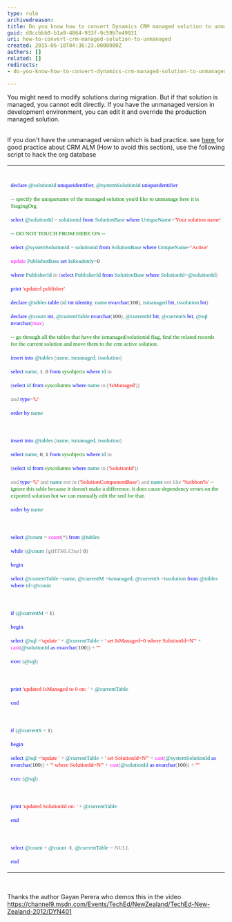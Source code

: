 ```yaml
---
type: rule
archivedreason: 
title: Do you know how to convert Dynamics CRM managed solution to unmanaged
guid: d8ccbbb0-b1a9-4864-933f-9c59b7e49931
uri: how-to-convert-crm-managed-solution-to-unmanaged
created: 2015-06-18T04:36:23.0000000Z
authors: []
related: []
redirects:
- do-you-know-how-to-convert-dynamics-crm-managed-solution-to-unmanaged

---
```



You might need to modify solutions during migration. But if that solution is managed, you cannot edit directly. If you have the unmanaged version in development environment, you can edit it and override the production managed solution.
<br><excerpt class='endintro'></excerpt><br>
<p>If you don't have the unmanaged version which is bad practice. see <a href="http&#58;//community.adxstudio.com/blogs/shan/2014-01-17-converting-crm-solutions-from-managed-to-unmanaged/">her​e </a> for good practice&#160;about CRM ALM (How to avoid this section), use the following script to hack the org database</p><table width="100%" class="ssw15-rteTable-default" cellspacing="0"><tbody><tr><td class="ssw15-rteTable-default" style="width&#58;100%;">​<p><font color="#0000ff" face="Consolas" size="2"><font color="#0000ff" face="Consolas" size="2"><font color="#0000ff" face="Consolas" size="2">declare</font></font></font><font face="Consolas" size="2"><font face="Consolas" size="2"> </font></font><font color="#008080" face="Consolas" size="2"><font color="#008080" face="Consolas" size="2"><font color="#008080" face="Consolas" size="2">@solutionId</font></font></font><font face="Consolas" size="2"><font face="Consolas" size="2"> </font></font><font color="#0000ff" face="Consolas" size="2"><font color="#0000ff" face="Consolas" size="2"><font color="#0000ff" face="Consolas" size="2">uniqueidentifier</font></font></font><font color="#808080" face="Consolas" size="2"><font color="#808080" face="Consolas" size="2"><font color="#808080" face="Consolas" size="2">,</font></font></font><font face="Consolas" size="2"><font face="Consolas" size="2"> </font></font><font color="#008080" face="Consolas" size="2"><font color="#008080" face="Consolas" size="2"><font color="#008080" face="Consolas" size="2">@systemSolutionId</font></font></font><font face="Consolas" size="2"><font face="Consolas" size="2"> </font></font><font color="#0000ff" face="Consolas" size="2"><font color="#0000ff" face="Consolas" size="2"><font color="#0000ff" face="Consolas" size="2">uniqueidentifier</font></font></font></p><font color="#0000ff" face="Consolas" size="2"><font color="#0000ff" face="Consolas" size="2"><font color="#0000ff" face="Consolas" size="2"> </font></font></font><font color="#008000" face="Consolas" size="2"><font color="#008000" face="Consolas" size="2"><font color="#008000" face="Consolas" size="2"><p>-- specify the uniquename of the managed solution you'd like to unmanage here it is StagingOrg</p> </font></font></font><font color="#0000ff" face="Consolas" size="2"><font color="#0000ff" face="Consolas" size="2"><font color="#0000ff" face="Consolas" size="2"></font></font></font><p><font color="#0000ff" face="Consolas" size="2"><font color="#0000ff" face="Consolas" size="2"><font color="#0000ff" face="Consolas" size="2">select</font></font></font><font face="Consolas" size="2"><font face="Consolas" size="2"> </font></font><font color="#008080" face="Consolas" size="2"><font color="#008080" face="Consolas" size="2"><font color="#008080" face="Consolas" size="2">@solutionId</font></font></font><font face="Consolas" size="2"><font face="Consolas" size="2"> </font></font><font color="#808080" face="Consolas" size="2"><font color="#808080" face="Consolas" size="2"><font color="#808080" face="Consolas" size="2">=</font></font></font><font face="Consolas" size="2"><font face="Consolas" size="2"> </font></font><font color="#008080" face="Consolas" size="2"><font color="#008080" face="Consolas" size="2"><font color="#008080" face="Consolas" size="2">solutionid</font></font></font><font face="Consolas" size="2"><font face="Consolas" size="2"> </font></font><font color="#0000ff" face="Consolas" size="2"><font color="#0000ff" face="Consolas" size="2"><font color="#0000ff" face="Consolas" size="2">from</font></font></font><font face="Consolas" size="2"><font face="Consolas" size="2"> </font></font><font color="#008080" face="Consolas" size="2"><font color="#008080" face="Consolas" size="2"><font color="#008080" face="Consolas" size="2">SolutionBase</font></font></font><font face="Consolas" size="2"><font face="Consolas" size="2"> </font></font><font color="#0000ff" face="Consolas" size="2"><font color="#0000ff" face="Consolas" size="2"><font color="#0000ff" face="Consolas" size="2">where</font></font></font><font face="Consolas" size="2"><font face="Consolas" size="2"> </font></font><font color="#008080" face="Consolas" size="2"><font color="#008080" face="Consolas" size="2"><font color="#008080" face="Consolas" size="2">UniqueName</font></font></font><font color="#808080" face="Consolas" size="2"><font color="#808080" face="Consolas" size="2"><font color="#808080" face="Consolas" size="2">=</font></font></font><font color="#ff0000" face="Consolas" size="2"><font color="#ff0000" face="Consolas" size="2"><font color="#ff0000" face="Consolas" size="2">'Your solution name'</font></font></font></p><font color="#ff0000" face="Consolas" size="2"><font color="#ff0000" face="Consolas" size="2"><font color="#ff0000" face="Consolas" size="2"> </font></font></font><font color="#008000" face="Consolas" size="2"><font color="#008000" face="Consolas" size="2"><font color="#008000" face="Consolas" size="2"><p>-- DO NOT TOUCH FROM HERE ON --</p> </font></font></font><font color="#0000ff" face="Consolas" size="2"><font color="#0000ff" face="Consolas" size="2"><font color="#0000ff" face="Consolas" size="2"></font></font></font><p><font color="#0000ff" face="Consolas" size="2"><font color="#0000ff" face="Consolas" size="2"><font color="#0000ff" face="Consolas" size="2">select</font></font></font><font face="Consolas" size="2"><font face="Consolas" size="2"> </font></font><font color="#008080" face="Consolas" size="2"><font color="#008080" face="Consolas" size="2"><font color="#008080" face="Consolas" size="2">@systemSolutionId</font></font></font><font face="Consolas" size="2"><font face="Consolas" size="2"> </font></font><font color="#808080" face="Consolas" size="2"><font color="#808080" face="Consolas" size="2"><font color="#808080" face="Consolas" size="2">=</font></font></font><font face="Consolas" size="2"><font face="Consolas" size="2"> </font></font><font color="#008080" face="Consolas" size="2"><font color="#008080" face="Consolas" size="2"><font color="#008080" face="Consolas" size="2">solutionid</font></font></font><font face="Consolas" size="2"><font face="Consolas" size="2"> </font></font><font color="#0000ff" face="Consolas" size="2"><font color="#0000ff" face="Consolas" size="2"><font color="#0000ff" face="Consolas" size="2">from</font></font></font><font face="Consolas" size="2"><font face="Consolas" size="2"> </font></font><font color="#008080" face="Consolas" size="2"><font color="#008080" face="Consolas" size="2"><font color="#008080" face="Consolas" size="2">SolutionBase</font></font></font><font face="Consolas" size="2"><font face="Consolas" size="2"> </font></font><font color="#0000ff" face="Consolas" size="2"><font color="#0000ff" face="Consolas" size="2"><font color="#0000ff" face="Consolas" size="2">where</font></font></font><font face="Consolas" size="2"><font face="Consolas" size="2"> </font></font><font color="#008080" face="Consolas" size="2"><font color="#008080" face="Consolas" size="2"><font color="#008080" face="Consolas" size="2">UniqueName</font></font></font><font color="#808080" face="Consolas" size="2"><font color="#808080" face="Consolas" size="2"><font color="#808080" face="Consolas" size="2">=</font></font></font><font color="#ff0000" face="Consolas" size="2"><font color="#ff0000" face="Consolas" size="2"><font color="#ff0000" face="Consolas" size="2">'Active'</font></font></font></p><font color="#ff0000" face="Consolas" size="2"><font color="#ff0000" face="Consolas" size="2"><font color="#ff0000" face="Consolas" size="2"> </font></font></font><font color="#ff00ff" face="Consolas" size="2"><font color="#ff00ff" face="Consolas" size="2"><font color="#ff00ff" face="Consolas" size="2"></font></font></font><p><font color="#ff00ff" face="Consolas" size="2"><font color="#ff00ff" face="Consolas" size="2"><font color="#ff00ff" face="Consolas" size="2">update</font></font></font><font face="Consolas" size="2"><font face="Consolas" size="2"> </font></font><font color="#008080" face="Consolas" size="2"><font color="#008080" face="Consolas" size="2"><font color="#008080" face="Consolas" size="2">PublisherBase</font></font></font><font face="Consolas" size="2"><font face="Consolas" size="2"> </font></font><font color="#0000ff" face="Consolas" size="2"><font color="#0000ff" face="Consolas" size="2"><font color="#0000ff" face="Consolas" size="2">set</font></font></font><font face="Consolas" size="2"><font face="Consolas" size="2"> </font></font><font color="#008080" face="Consolas" size="2"><font color="#008080" face="Consolas" size="2"><font color="#008080" face="Consolas" size="2">IsReadonly</font></font></font><font color="#808080" face="Consolas" size="2"><font color="#808080" face="Consolas" size="2"><font color="#808080" face="Consolas" size="2">=</font></font></font><font face="Consolas" size="2"><font face="Consolas" size="2">0 </font></font></p><font face="Consolas" size="2"><font face="Consolas" size="2"> </font></font><p><font face="Consolas" size="2"><font face="Consolas" size="2"> </font></font><font color="#0000ff" face="Consolas" size="2"><font color="#0000ff" face="Consolas" size="2"><font color="#0000ff" face="Consolas" size="2">where</font></font></font><font face="Consolas" size="2"><font face="Consolas" size="2"> </font></font><font color="#008080" face="Consolas" size="2"><font color="#008080" face="Consolas" size="2"><font color="#008080" face="Consolas" size="2">PublisherId</font></font></font><font face="Consolas" size="2"><font face="Consolas" size="2"> </font></font><font color="#808080" face="Consolas" size="2"><font color="#808080" face="Consolas" size="2"><font color="#808080" face="Consolas" size="2">in</font></font></font><font color="#0000ff" face="Consolas" size="2"><font color="#0000ff" face="Consolas" size="2"><font color="#0000ff" face="Consolas" size="2"> </font></font></font><font color="#808080" face="Consolas" size="2"><font color="#808080" face="Consolas" size="2"><font color="#808080" face="Consolas" size="2">(</font></font></font><font color="#0000ff" face="Consolas" size="2"><font color="#0000ff" face="Consolas" size="2"><font color="#0000ff" face="Consolas" size="2">select</font></font></font><font face="Consolas" size="2"><font face="Consolas" size="2"> </font></font><font color="#008080" face="Consolas" size="2"><font color="#008080" face="Consolas" size="2"><font color="#008080" face="Consolas" size="2">PublisherId</font></font></font><font face="Consolas" size="2"><font face="Consolas" size="2"> </font></font><font color="#0000ff" face="Consolas" size="2"><font color="#0000ff" face="Consolas" size="2"><font color="#0000ff" face="Consolas" size="2">from</font></font></font><font face="Consolas" size="2"><font face="Consolas" size="2"> </font></font><font color="#008080" face="Consolas" size="2"><font color="#008080" face="Consolas" size="2"><font color="#008080" face="Consolas" size="2">SolutionBase</font></font></font><font face="Consolas" size="2"><font face="Consolas" size="2"> </font></font><font color="#0000ff" face="Consolas" size="2"><font color="#0000ff" face="Consolas" size="2"><font color="#0000ff" face="Consolas" size="2">where</font></font></font><font face="Consolas" size="2"><font face="Consolas" size="2"> </font></font><font color="#008080" face="Consolas" size="2"><font color="#008080" face="Consolas" size="2"><font color="#008080" face="Consolas" size="2">SolutionId</font></font></font><font color="#808080" face="Consolas" size="2"><font color="#808080" face="Consolas" size="2"><font color="#808080" face="Consolas" size="2">=</font></font></font><font color="#008080" face="Consolas" size="2"><font color="#008080" face="Consolas" size="2"><font color="#008080" face="Consolas" size="2">@solutionId</font></font></font><font color="#808080" face="Consolas" size="2"><font color="#808080" face="Consolas" size="2"><font color="#808080" face="Consolas" size="2">)</font></font></font></p><font color="#808080" face="Consolas" size="2"><font color="#808080" face="Consolas" size="2"><font color="#808080" face="Consolas" size="2"> </font></font></font><font color="#0000ff" face="Consolas" size="2"><font color="#0000ff" face="Consolas" size="2"><font color="#0000ff" face="Consolas" size="2"></font></font></font><p><font color="#0000ff" face="Consolas" size="2"><font color="#0000ff" face="Consolas" size="2"><font color="#0000ff" face="Consolas" size="2">print</font></font></font><font face="Consolas" size="2"><font face="Consolas" size="2"> </font></font><font color="#ff0000" face="Consolas" size="2"><font color="#ff0000" face="Consolas" size="2"><font color="#ff0000" face="Consolas" size="2">'updated publisher'</font></font></font></p><font color="#ff0000" face="Consolas" size="2"><font color="#ff0000" face="Consolas" size="2"><font color="#ff0000" face="Consolas" size="2"> </font></font></font><font face="Consolas" size="2"><font face="Consolas" size="2"> </font></font><font color="#0000ff" face="Consolas" size="2"><font color="#0000ff" face="Consolas" size="2"><font color="#0000ff" face="Consolas" size="2"></font></font></font><p><font color="#0000ff" face="Consolas" size="2"><font color="#0000ff" face="Consolas" size="2"><font color="#0000ff" face="Consolas" size="2">declare</font></font></font><font face="Consolas" size="2"><font face="Consolas" size="2"> </font></font><font color="#008080" face="Consolas" size="2"><font color="#008080" face="Consolas" size="2"><font color="#008080" face="Consolas" size="2">@tables</font></font></font><font face="Consolas" size="2"><font face="Consolas" size="2"> </font></font><font color="#0000ff" face="Consolas" size="2"><font color="#0000ff" face="Consolas" size="2"><font color="#0000ff" face="Consolas" size="2">table </font></font></font><font color="#808080" face="Consolas" size="2"><font color="#808080" face="Consolas" size="2"><font color="#808080" face="Consolas" size="2">(</font></font></font><font color="#008080" face="Consolas" size="2"><font color="#008080" face="Consolas" size="2"><font color="#008080" face="Consolas" size="2">id</font></font></font><font face="Consolas" size="2"><font face="Consolas" size="2"> </font></font><font color="#0000ff" face="Consolas" size="2"><font color="#0000ff" face="Consolas" size="2"><font color="#0000ff" face="Consolas" size="2">int</font></font></font><font face="Consolas" size="2"><font face="Consolas" size="2"> </font></font><font color="#0000ff" face="Consolas" size="2"><font color="#0000ff" face="Consolas" size="2"><font color="#0000ff" face="Consolas" size="2">identity</font></font></font><font color="#808080" face="Consolas" size="2"><font color="#808080" face="Consolas" size="2"><font color="#808080" face="Consolas" size="2">,</font></font></font><font face="Consolas" size="2"><font face="Consolas" size="2"> </font></font><font color="#008080" face="Consolas" size="2"><font color="#008080" face="Consolas" size="2"><font color="#008080" face="Consolas" size="2">name</font></font></font><font face="Consolas" size="2"><font face="Consolas" size="2"> </font></font><font color="#0000ff" face="Consolas" size="2"><font color="#0000ff" face="Consolas" size="2"><font color="#0000ff" face="Consolas" size="2">nvarchar</font></font></font><font color="#808080" face="Consolas" size="2"><font color="#808080" face="Consolas" size="2"><font color="#808080" face="Consolas" size="2">(</font></font></font><font face="Consolas" size="2"><font face="Consolas" size="2">100</font></font><font color="#808080" face="Consolas" size="2"><font color="#808080" face="Consolas" size="2"><font color="#808080" face="Consolas" size="2">),</font></font></font><font face="Consolas" size="2"><font face="Consolas" size="2"> </font></font><font color="#008080" face="Consolas" size="2"><font color="#008080" face="Consolas" size="2"><font color="#008080" face="Consolas" size="2">ismanaged</font></font></font><font face="Consolas" size="2"><font face="Consolas" size="2"> </font></font><font color="#0000ff" face="Consolas" size="2"><font color="#0000ff" face="Consolas" size="2"><font color="#0000ff" face="Consolas" size="2">bit</font></font></font><font color="#808080" face="Consolas" size="2"><font color="#808080" face="Consolas" size="2"><font color="#808080" face="Consolas" size="2">,</font></font></font><font face="Consolas" size="2"><font face="Consolas" size="2"> </font></font><font color="#008080" face="Consolas" size="2"><font color="#008080" face="Consolas" size="2"><font color="#008080" face="Consolas" size="2">issolution</font></font></font><font face="Consolas" size="2"><font face="Consolas" size="2"> </font></font><font color="#0000ff" face="Consolas" size="2"><font color="#0000ff" face="Consolas" size="2"><font color="#0000ff" face="Consolas" size="2">bit</font></font></font><font color="#808080" face="Consolas" size="2"><font color="#808080" face="Consolas" size="2"><font color="#808080" face="Consolas" size="2">)</font></font></font></p><font color="#808080" face="Consolas" size="2"><font color="#808080" face="Consolas" size="2"><font color="#808080" face="Consolas" size="2"> </font></font></font><font color="#0000ff" face="Consolas" size="2"><font color="#0000ff" face="Consolas" size="2"><font color="#0000ff" face="Consolas" size="2"></font></font></font><p><font color="#0000ff" face="Consolas" size="2"><font color="#0000ff" face="Consolas" size="2"><font color="#0000ff" face="Consolas" size="2">declare</font></font></font><font face="Consolas" size="2"><font face="Consolas" size="2"> </font></font><font color="#008080" face="Consolas" size="2"><font color="#008080" face="Consolas" size="2"><font color="#008080" face="Consolas" size="2">@count</font></font></font><font face="Consolas" size="2"><font face="Consolas" size="2"> </font></font><font color="#0000ff" face="Consolas" size="2"><font color="#0000ff" face="Consolas" size="2"><font color="#0000ff" face="Consolas" size="2">int</font></font></font><font color="#808080" face="Consolas" size="2"><font color="#808080" face="Consolas" size="2"><font color="#808080" face="Consolas" size="2">,</font></font></font><font face="Consolas" size="2"><font face="Consolas" size="2"> </font></font><font color="#008080" face="Consolas" size="2"><font color="#008080" face="Consolas" size="2"><font color="#008080" face="Consolas" size="2">@currentTable</font></font></font><font face="Consolas" size="2"><font face="Consolas" size="2"> </font></font><font color="#0000ff" face="Consolas" size="2"><font color="#0000ff" face="Consolas" size="2"><font color="#0000ff" face="Consolas" size="2">nvarchar</font></font></font><font color="#808080" face="Consolas" size="2"><font color="#808080" face="Consolas" size="2"><font color="#808080" face="Consolas" size="2">(</font></font></font><font face="Consolas" size="2"><font face="Consolas" size="2">100</font></font><font color="#808080" face="Consolas" size="2"><font color="#808080" face="Consolas" size="2"><font color="#808080" face="Consolas" size="2">),</font></font></font><font face="Consolas" size="2"><font face="Consolas" size="2"> </font></font><font color="#008080" face="Consolas" size="2"><font color="#008080" face="Consolas" size="2"><font color="#008080" face="Consolas" size="2">@currentM</font></font></font><font face="Consolas" size="2"><font face="Consolas" size="2"> </font></font><font color="#0000ff" face="Consolas" size="2"><font color="#0000ff" face="Consolas" size="2"><font color="#0000ff" face="Consolas" size="2">bit</font></font></font><font color="#808080" face="Consolas" size="2"><font color="#808080" face="Consolas" size="2"><font color="#808080" face="Consolas" size="2">,</font></font></font><font face="Consolas" size="2"><font face="Consolas" size="2"> </font></font><font color="#008080" face="Consolas" size="2"><font color="#008080" face="Consolas" size="2"><font color="#008080" face="Consolas" size="2">@currentS</font></font></font><font face="Consolas" size="2"><font face="Consolas" size="2"> </font></font><font color="#0000ff" face="Consolas" size="2"><font color="#0000ff" face="Consolas" size="2"><font color="#0000ff" face="Consolas" size="2">bit</font></font></font><font color="#808080" face="Consolas" size="2"><font color="#808080" face="Consolas" size="2"><font color="#808080" face="Consolas" size="2">,</font></font></font><font face="Consolas" size="2"><font face="Consolas" size="2"> </font></font><font color="#008080" face="Consolas" size="2"><font color="#008080" face="Consolas" size="2"><font color="#008080" face="Consolas" size="2">@sql</font></font></font><font face="Consolas" size="2"><font face="Consolas" size="2"> </font></font><font color="#0000ff" face="Consolas" size="2"><font color="#0000ff" face="Consolas" size="2"><font color="#0000ff" face="Consolas" size="2">nvarchar</font></font></font><font color="#808080" face="Consolas" size="2"><font color="#808080" face="Consolas" size="2"><font color="#808080" face="Consolas" size="2">(</font></font></font><font color="#ff00ff" face="Consolas" size="2"><font color="#ff00ff" face="Consolas" size="2"><font color="#ff00ff" face="Consolas" size="2">max</font></font></font><font color="#808080" face="Consolas" size="2"><font color="#808080" face="Consolas" size="2"><font color="#808080" face="Consolas" size="2">)</font></font></font></p><font color="#808080" face="Consolas" size="2"><font color="#808080" face="Consolas" size="2"><font color="#808080" face="Consolas" size="2"> </font></font></font><font color="#008000" face="Consolas" size="2"><font color="#008000" face="Consolas" size="2"><font color="#008000" face="Consolas" size="2"><p>-- go through all the tables that have the ismanaged/solutionid flag, find the related records for the current solution and move them to the crm active solution.</p> </font></font></font><font color="#0000ff" face="Consolas" size="2"><font color="#0000ff" face="Consolas" size="2"><font color="#0000ff" face="Consolas" size="2"></font></font></font><p><font color="#0000ff" face="Consolas" size="2"><font color="#0000ff" face="Consolas" size="2"><font color="#0000ff" face="Consolas" size="2">insert</font></font></font><font face="Consolas" size="2"><font face="Consolas" size="2"> </font></font><font color="#0000ff" face="Consolas" size="2"><font color="#0000ff" face="Consolas" size="2"><font color="#0000ff" face="Consolas" size="2">into</font></font></font><font face="Consolas" size="2"><font face="Consolas" size="2"> </font></font><font color="#008080" face="Consolas" size="2"><font color="#008080" face="Consolas" size="2"><font color="#008080" face="Consolas" size="2">@tables</font></font></font><font color="#0000ff" face="Consolas" size="2"><font color="#0000ff" face="Consolas" size="2"><font color="#0000ff" face="Consolas" size="2"> </font></font></font><font color="#808080" face="Consolas" size="2"><font color="#808080" face="Consolas" size="2"><font color="#808080" face="Consolas" size="2">(</font></font></font><font color="#008080" face="Consolas" size="2"><font color="#008080" face="Consolas" size="2"><font color="#008080" face="Consolas" size="2">name</font></font></font><font color="#808080" face="Consolas" size="2"><font color="#808080" face="Consolas" size="2"><font color="#808080" face="Consolas" size="2">,</font></font></font><font face="Consolas" size="2"><font face="Consolas" size="2"> </font></font><font color="#008080" face="Consolas" size="2"><font color="#008080" face="Consolas" size="2"><font color="#008080" face="Consolas" size="2">ismanaged</font></font></font><font color="#808080" face="Consolas" size="2"><font color="#808080" face="Consolas" size="2"><font color="#808080" face="Consolas" size="2">,</font></font></font><font face="Consolas" size="2"><font face="Consolas" size="2"> </font></font><font color="#008080" face="Consolas" size="2"><font color="#008080" face="Consolas" size="2"><font color="#008080" face="Consolas" size="2">issolution</font></font></font><font color="#808080" face="Consolas" size="2"><font color="#808080" face="Consolas" size="2"><font color="#808080" face="Consolas" size="2">)</font></font></font></p><font color="#808080" face="Consolas" size="2"><font color="#808080" face="Consolas" size="2"><font color="#808080" face="Consolas" size="2"> </font></font></font><font face="Consolas" size="2"><font face="Consolas" size="2"></font></font><p><font face="Consolas" size="2"><font face="Consolas" size="2"> </font></font><font color="#0000ff" face="Consolas" size="2"><font color="#0000ff" face="Consolas" size="2"><font color="#0000ff" face="Consolas" size="2">select</font></font></font><font face="Consolas" size="2"><font face="Consolas" size="2"> </font></font><font color="#008080" face="Consolas" size="2"><font color="#008080" face="Consolas" size="2"><font color="#008080" face="Consolas" size="2">name</font></font></font><font color="#808080" face="Consolas" size="2"><font color="#808080" face="Consolas" size="2"><font color="#808080" face="Consolas" size="2">,</font></font></font><font face="Consolas" size="2"><font face="Consolas" size="2"> 1</font></font><font color="#808080" face="Consolas" size="2"><font color="#808080" face="Consolas" size="2"><font color="#808080" face="Consolas" size="2">,</font></font></font><font face="Consolas" size="2"><font face="Consolas" size="2"> 0 </font></font><font color="#0000ff" face="Consolas" size="2"><font color="#0000ff" face="Consolas" size="2"><font color="#0000ff" face="Consolas" size="2">from</font></font></font><font face="Consolas" size="2"><font face="Consolas" size="2"> </font></font><font color="#008000" face="Consolas" size="2"><font color="#008000" face="Consolas" size="2"><font color="#008000" face="Consolas" size="2">sysobjects</font></font></font><font face="Consolas" size="2"><font face="Consolas" size="2"> </font></font><font color="#0000ff" face="Consolas" size="2"><font color="#0000ff" face="Consolas" size="2"><font color="#0000ff" face="Consolas" size="2">where</font></font></font><font face="Consolas" size="2"><font face="Consolas" size="2"> </font></font><font color="#008080" face="Consolas" size="2"><font color="#008080" face="Consolas" size="2"><font color="#008080" face="Consolas" size="2">id</font></font></font><font face="Consolas" size="2"><font face="Consolas" size="2"> </font></font><font color="#808080" face="Consolas" size="2"><font color="#808080" face="Consolas" size="2"><font color="#808080" face="Consolas" size="2">in</font></font></font><font face="Consolas" size="2"><font face="Consolas" size="2"> </font></font></p><font face="Consolas" size="2"><font face="Consolas" size="2"> </font></font><font color="#0000ff" face="Consolas" size="2"><font color="#0000ff" face="Consolas" size="2"><font color="#0000ff" face="Consolas" size="2"></font></font></font><p><font color="#0000ff" face="Consolas" size="2"><font color="#0000ff" face="Consolas" size="2"><font color="#0000ff" face="Consolas" size="2">  </font></font></font><font color="#808080" face="Consolas" size="2"><font color="#808080" face="Consolas" size="2"><font color="#808080" face="Consolas" size="2">(</font></font></font><font color="#0000ff" face="Consolas" size="2"><font color="#0000ff" face="Consolas" size="2"><font color="#0000ff" face="Consolas" size="2">select</font></font></font><font face="Consolas" size="2"><font face="Consolas" size="2"> </font></font><font color="#008080" face="Consolas" size="2"><font color="#008080" face="Consolas" size="2"><font color="#008080" face="Consolas" size="2">id</font></font></font><font face="Consolas" size="2"><font face="Consolas" size="2"> </font></font><font color="#0000ff" face="Consolas" size="2"><font color="#0000ff" face="Consolas" size="2"><font color="#0000ff" face="Consolas" size="2">from</font></font></font><font face="Consolas" size="2"><font face="Consolas" size="2"> </font></font><font color="#008000" face="Consolas" size="2"><font color="#008000" face="Consolas" size="2"><font color="#008000" face="Consolas" size="2">syscolumns</font></font></font><font face="Consolas" size="2"><font face="Consolas" size="2"> </font></font><font color="#0000ff" face="Consolas" size="2"><font color="#0000ff" face="Consolas" size="2"><font color="#0000ff" face="Consolas" size="2">where</font></font></font><font face="Consolas" size="2"><font face="Consolas" size="2"> </font></font><font color="#008080" face="Consolas" size="2"><font color="#008080" face="Consolas" size="2"><font color="#008080" face="Consolas" size="2">name</font></font></font><font face="Consolas" size="2"><font face="Consolas" size="2"> </font></font><font color="#808080" face="Consolas" size="2"><font color="#808080" face="Consolas" size="2"><font color="#808080" face="Consolas" size="2">in</font></font></font><font color="#0000ff" face="Consolas" size="2"><font color="#0000ff" face="Consolas" size="2"><font color="#0000ff" face="Consolas" size="2"> </font></font></font><font color="#808080" face="Consolas" size="2"><font color="#808080" face="Consolas" size="2"><font color="#808080" face="Consolas" size="2">(</font></font></font><font color="#ff0000" face="Consolas" size="2"><font color="#ff0000" face="Consolas" size="2"><font color="#ff0000" face="Consolas" size="2">'IsManaged'</font></font></font><font color="#808080" face="Consolas" size="2"><font color="#808080" face="Consolas" size="2"><font color="#808080" face="Consolas" size="2">))</font></font></font><font face="Consolas" size="2"><font face="Consolas" size="2"> </font></font></p><font face="Consolas" size="2"><font face="Consolas" size="2"> </font></font><p><font face="Consolas" size="2"><font face="Consolas" size="2"> </font></font><font color="#808080" face="Consolas" size="2"><font color="#808080" face="Consolas" size="2"><font color="#808080" face="Consolas" size="2">and</font></font></font><font face="Consolas" size="2"><font face="Consolas" size="2"> </font></font><font color="#0000ff" face="Consolas" size="2"><font color="#0000ff" face="Consolas" size="2"><font color="#0000ff" face="Consolas" size="2">type</font></font></font><font color="#808080" face="Consolas" size="2"><font color="#808080" face="Consolas" size="2"><font color="#808080" face="Consolas" size="2">=</font></font></font><font color="#ff0000" face="Consolas" size="2"><font color="#ff0000" face="Consolas" size="2"><font color="#ff0000" face="Consolas" size="2">'U'</font></font></font></p><font color="#ff0000" face="Consolas" size="2"><font color="#ff0000" face="Consolas" size="2"><font color="#ff0000" face="Consolas" size="2"> </font></font></font><font face="Consolas" size="2"><font face="Consolas" size="2"></font></font><p><font face="Consolas" size="2"><font face="Consolas" size="2"> </font></font><font color="#0000ff" face="Consolas" size="2"><font color="#0000ff" face="Consolas" size="2"><font color="#0000ff" face="Consolas" size="2">order</font></font></font><font face="Consolas" size="2"><font face="Consolas" size="2"> </font></font><font color="#0000ff" face="Consolas" size="2"><font color="#0000ff" face="Consolas" size="2"><font color="#0000ff" face="Consolas" size="2">by</font></font></font><font face="Consolas" size="2"><font face="Consolas" size="2"> </font></font><font color="#008080" face="Consolas" size="2"><font color="#008080" face="Consolas" size="2"><font color="#008080" face="Consolas" size="2">name</font></font></font></p><font color="#008080" face="Consolas" size="2"><font color="#008080" face="Consolas" size="2"><font color="#008080" face="Consolas" size="2"> </font></font></font><font face="Consolas" size="2"><font face="Consolas" size="2"><p>&#160;</p> </font></font><font color="#0000ff" face="Consolas" size="2"><font color="#0000ff" face="Consolas" size="2"><font color="#0000ff" face="Consolas" size="2"></font></font></font><p><font color="#0000ff" face="Consolas" size="2"><font color="#0000ff" face="Consolas" size="2"><font color="#0000ff" face="Consolas" size="2">insert</font></font></font><font face="Consolas" size="2"><font face="Consolas" size="2"> </font></font><font color="#0000ff" face="Consolas" size="2"><font color="#0000ff" face="Consolas" size="2"><font color="#0000ff" face="Consolas" size="2">into</font></font></font><font face="Consolas" size="2"><font face="Consolas" size="2"> </font></font><font color="#008080" face="Consolas" size="2"><font color="#008080" face="Consolas" size="2"><font color="#008080" face="Consolas" size="2">@tables</font></font></font><font color="#0000ff" face="Consolas" size="2"><font color="#0000ff" face="Consolas" size="2"><font color="#0000ff" face="Consolas" size="2"> </font></font></font><font color="#808080" face="Consolas" size="2"><font color="#808080" face="Consolas" size="2"><font color="#808080" face="Consolas" size="2">(</font></font></font><font color="#008080" face="Consolas" size="2"><font color="#008080" face="Consolas" size="2"><font color="#008080" face="Consolas" size="2">name</font></font></font><font color="#808080" face="Consolas" size="2"><font color="#808080" face="Consolas" size="2"><font color="#808080" face="Consolas" size="2">,</font></font></font><font face="Consolas" size="2"><font face="Consolas" size="2"> </font></font><font color="#008080" face="Consolas" size="2"><font color="#008080" face="Consolas" size="2"><font color="#008080" face="Consolas" size="2">ismanaged</font></font></font><font color="#808080" face="Consolas" size="2"><font color="#808080" face="Consolas" size="2"><font color="#808080" face="Consolas" size="2">,</font></font></font><font face="Consolas" size="2"><font face="Consolas" size="2"> </font></font><font color="#008080" face="Consolas" size="2"><font color="#008080" face="Consolas" size="2"><font color="#008080" face="Consolas" size="2">issolution</font></font></font><font color="#808080" face="Consolas" size="2"><font color="#808080" face="Consolas" size="2"><font color="#808080" face="Consolas" size="2">)</font></font></font></p><font color="#808080" face="Consolas" size="2"><font color="#808080" face="Consolas" size="2"><font color="#808080" face="Consolas" size="2"> </font></font></font><font face="Consolas" size="2"><font face="Consolas" size="2"></font></font><p><font face="Consolas" size="2"><font face="Consolas" size="2"> </font></font><font color="#0000ff" face="Consolas" size="2"><font color="#0000ff" face="Consolas" size="2"><font color="#0000ff" face="Consolas" size="2">select</font></font></font><font face="Consolas" size="2"><font face="Consolas" size="2"> </font></font><font color="#008080" face="Consolas" size="2"><font color="#008080" face="Consolas" size="2"><font color="#008080" face="Consolas" size="2">name</font></font></font><font color="#808080" face="Consolas" size="2"><font color="#808080" face="Consolas" size="2"><font color="#808080" face="Consolas" size="2">,</font></font></font><font face="Consolas" size="2"><font face="Consolas" size="2"> 0</font></font><font color="#808080" face="Consolas" size="2"><font color="#808080" face="Consolas" size="2"><font color="#808080" face="Consolas" size="2">,</font></font></font><font face="Consolas" size="2"><font face="Consolas" size="2"> 1 </font></font><font color="#0000ff" face="Consolas" size="2"><font color="#0000ff" face="Consolas" size="2"><font color="#0000ff" face="Consolas" size="2">from</font></font></font><font face="Consolas" size="2"><font face="Consolas" size="2"> </font></font><font color="#008000" face="Consolas" size="2"><font color="#008000" face="Consolas" size="2"><font color="#008000" face="Consolas" size="2">sysobjects</font></font></font><font face="Consolas" size="2"><font face="Consolas" size="2"> </font></font><font color="#0000ff" face="Consolas" size="2"><font color="#0000ff" face="Consolas" size="2"><font color="#0000ff" face="Consolas" size="2">where</font></font></font><font face="Consolas" size="2"><font face="Consolas" size="2"> </font></font><font color="#008080" face="Consolas" size="2"><font color="#008080" face="Consolas" size="2"><font color="#008080" face="Consolas" size="2">id</font></font></font><font face="Consolas" size="2"><font face="Consolas" size="2"> </font></font><font color="#808080" face="Consolas" size="2"><font color="#808080" face="Consolas" size="2"><font color="#808080" face="Consolas" size="2">in</font></font></font><font face="Consolas" size="2"><font face="Consolas" size="2"> </font></font></p><font face="Consolas" size="2"><font face="Consolas" size="2"> </font></font><font color="#0000ff" face="Consolas" size="2"><font color="#0000ff" face="Consolas" size="2"><font color="#0000ff" face="Consolas" size="2"></font></font></font><p><font color="#0000ff" face="Consolas" size="2"><font color="#0000ff" face="Consolas" size="2"><font color="#0000ff" face="Consolas" size="2">  </font></font></font><font color="#808080" face="Consolas" size="2"><font color="#808080" face="Consolas" size="2"><font color="#808080" face="Consolas" size="2">(</font></font></font><font color="#0000ff" face="Consolas" size="2"><font color="#0000ff" face="Consolas" size="2"><font color="#0000ff" face="Consolas" size="2">select</font></font></font><font face="Consolas" size="2"><font face="Consolas" size="2"> </font></font><font color="#008080" face="Consolas" size="2"><font color="#008080" face="Consolas" size="2"><font color="#008080" face="Consolas" size="2">id</font></font></font><font face="Consolas" size="2"><font face="Consolas" size="2"> </font></font><font color="#0000ff" face="Consolas" size="2"><font color="#0000ff" face="Consolas" size="2"><font color="#0000ff" face="Consolas" size="2">from</font></font></font><font face="Consolas" size="2"><font face="Consolas" size="2"> </font></font><font color="#008000" face="Consolas" size="2"><font color="#008000" face="Consolas" size="2"><font color="#008000" face="Consolas" size="2">syscolumns</font></font></font><font face="Consolas" size="2"><font face="Consolas" size="2"> </font></font><font color="#0000ff" face="Consolas" size="2"><font color="#0000ff" face="Consolas" size="2"><font color="#0000ff" face="Consolas" size="2">where</font></font></font><font face="Consolas" size="2"><font face="Consolas" size="2"> </font></font><font color="#008080" face="Consolas" size="2"><font color="#008080" face="Consolas" size="2"><font color="#008080" face="Consolas" size="2">name</font></font></font><font face="Consolas" size="2"><font face="Consolas" size="2"> </font></font><font color="#808080" face="Consolas" size="2"><font color="#808080" face="Consolas" size="2"><font color="#808080" face="Consolas" size="2">in</font></font></font><font color="#0000ff" face="Consolas" size="2"><font color="#0000ff" face="Consolas" size="2"><font color="#0000ff" face="Consolas" size="2"> </font></font></font><font color="#808080" face="Consolas" size="2"><font color="#808080" face="Consolas" size="2"><font color="#808080" face="Consolas" size="2">(</font></font></font><font color="#ff0000" face="Consolas" size="2"><font color="#ff0000" face="Consolas" size="2"><font color="#ff0000" face="Consolas" size="2">'SolutionId'</font></font></font><font color="#808080" face="Consolas" size="2"><font color="#808080" face="Consolas" size="2"><font color="#808080" face="Consolas" size="2">))</font></font></font><font face="Consolas" size="2"><font face="Consolas" size="2"> </font></font></p><font face="Consolas" size="2"><font face="Consolas" size="2"> </font></font><p><font face="Consolas" size="2"><font face="Consolas" size="2"> </font></font><font color="#808080" face="Consolas" size="2"><font color="#808080" face="Consolas" size="2"><font color="#808080" face="Consolas" size="2">and</font></font></font><font face="Consolas" size="2"><font face="Consolas" size="2"> </font></font><font color="#0000ff" face="Consolas" size="2"><font color="#0000ff" face="Consolas" size="2"><font color="#0000ff" face="Consolas" size="2">type</font></font></font><font color="#808080" face="Consolas" size="2"><font color="#808080" face="Consolas" size="2"><font color="#808080" face="Consolas" size="2">=</font></font></font><font color="#ff0000" face="Consolas" size="2"><font color="#ff0000" face="Consolas" size="2"><font color="#ff0000" face="Consolas" size="2">'U'</font></font></font><font face="Consolas" size="2"><font face="Consolas" size="2"> </font></font><font color="#808080" face="Consolas" size="2"><font color="#808080" face="Consolas" size="2"><font color="#808080" face="Consolas" size="2">and</font></font></font><font face="Consolas" size="2"><font face="Consolas" size="2"> </font></font><font color="#008080" face="Consolas" size="2"><font color="#008080" face="Consolas" size="2"><font color="#008080" face="Consolas" size="2">name</font></font></font><font face="Consolas" size="2"><font face="Consolas" size="2"> </font></font><font color="#808080" face="Consolas" size="2"><font color="#808080" face="Consolas" size="2"><font color="#808080" face="Consolas" size="2">not</font></font></font><font face="Consolas" size="2"><font face="Consolas" size="2"> </font></font><font color="#808080" face="Consolas" size="2"><font color="#808080" face="Consolas" size="2"><font color="#808080" face="Consolas" size="2">in</font></font></font><font color="#0000ff" face="Consolas" size="2"><font color="#0000ff" face="Consolas" size="2"><font color="#0000ff" face="Consolas" size="2"> </font></font></font><font color="#808080" face="Consolas" size="2"><font color="#808080" face="Consolas" size="2"><font color="#808080" face="Consolas" size="2">(</font></font></font><font color="#ff0000" face="Consolas" size="2"><font color="#ff0000" face="Consolas" size="2"><font color="#ff0000" face="Consolas" size="2">'SolutionComponentBase'</font></font></font><font color="#808080" face="Consolas" size="2"><font color="#808080" face="Consolas" size="2"><font color="#808080" face="Consolas" size="2">)</font></font></font><font face="Consolas" size="2"><font face="Consolas" size="2"> </font></font><font color="#808080" face="Consolas" size="2"><font color="#808080" face="Consolas" size="2"><font color="#808080" face="Consolas" size="2">and</font></font></font><font face="Consolas" size="2"><font face="Consolas" size="2"> </font></font><font color="#008080" face="Consolas" size="2"><font color="#008080" face="Consolas" size="2"><font color="#008080" face="Consolas" size="2">name</font></font></font><font face="Consolas" size="2"><font face="Consolas" size="2"> </font></font><font color="#808080" face="Consolas" size="2"><font color="#808080" face="Consolas" size="2"><font color="#808080" face="Consolas" size="2">not</font></font></font><font face="Consolas" size="2"><font face="Consolas" size="2"> </font></font><font color="#808080" face="Consolas" size="2"><font color="#808080" face="Consolas" size="2"><font color="#808080" face="Consolas" size="2">like</font></font></font><font face="Consolas" size="2"><font face="Consolas" size="2"> </font></font><font color="#ff0000" face="Consolas" size="2"><font color="#ff0000" face="Consolas" size="2"><font color="#ff0000" face="Consolas" size="2">'%ribbon%'</font></font></font><font face="Consolas" size="2"><font face="Consolas" size="2"> </font></font><font color="#008000" face="Consolas" size="2"><font color="#008000" face="Consolas" size="2"><font color="#008000" face="Consolas" size="2">-- ignore this table because it doesn't make a difference. it does cause dependency errors on the exported solution but we can manually edit the xml for that.</font></font></font></p><font color="#008000" face="Consolas" size="2"><font color="#008000" face="Consolas" size="2"><font color="#008000" face="Consolas" size="2"> </font></font></font><font face="Consolas" size="2"><font face="Consolas" size="2"></font></font><p><font face="Consolas" size="2"><font face="Consolas" size="2"> </font></font><font color="#0000ff" face="Consolas" size="2"><font color="#0000ff" face="Consolas" size="2"><font color="#0000ff" face="Consolas" size="2">order</font></font></font><font face="Consolas" size="2"><font face="Consolas" size="2"> </font></font><font color="#0000ff" face="Consolas" size="2"><font color="#0000ff" face="Consolas" size="2"><font color="#0000ff" face="Consolas" size="2">by</font></font></font><font face="Consolas" size="2"><font face="Consolas" size="2"> </font></font><font color="#008080" face="Consolas" size="2"><font color="#008080" face="Consolas" size="2"><font color="#008080" face="Consolas" size="2">name</font></font></font></p><font color="#008080" face="Consolas" size="2"><font color="#008080" face="Consolas" size="2"><font color="#008080" face="Consolas" size="2"> </font></font></font><font face="Consolas" size="2"><font face="Consolas" size="2"><p>&#160;</p> </font></font><font color="#0000ff" face="Consolas" size="2"><font color="#0000ff" face="Consolas" size="2"><font color="#0000ff" face="Consolas" size="2"></font></font></font><p><font color="#0000ff" face="Consolas" size="2"><font color="#0000ff" face="Consolas" size="2"><font color="#0000ff" face="Consolas" size="2">select</font></font></font><font face="Consolas" size="2"><font face="Consolas" size="2"> </font></font><font color="#008080" face="Consolas" size="2"><font color="#008080" face="Consolas" size="2"><font color="#008080" face="Consolas" size="2">@count</font></font></font><font face="Consolas" size="2"><font face="Consolas" size="2"> </font></font><font color="#808080" face="Consolas" size="2"><font color="#808080" face="Consolas" size="2"><font color="#808080" face="Consolas" size="2">=</font></font></font><font face="Consolas" size="2"><font face="Consolas" size="2"> </font></font><font color="#ff00ff" face="Consolas" size="2"><font color="#ff00ff" face="Consolas" size="2"><font color="#ff00ff" face="Consolas" size="2">count</font></font></font><font color="#808080" face="Consolas" size="2"><font color="#808080" face="Consolas" size="2"><font color="#808080" face="Consolas" size="2">(*)</font></font></font><font face="Consolas" size="2"><font face="Consolas" size="2"> </font></font><font color="#0000ff" face="Consolas" size="2"><font color="#0000ff" face="Consolas" size="2"><font color="#0000ff" face="Consolas" size="2">from</font></font></font><font face="Consolas" size="2"><font face="Consolas" size="2"> </font></font><font color="#008080" face="Consolas" size="2"><font color="#008080" face="Consolas" size="2"><font color="#008080" face="Consolas" size="2">@tables</font></font></font></p><font color="#008080" face="Consolas" size="2"><font color="#008080" face="Consolas" size="2"><font color="#008080" face="Consolas" size="2"> </font></font></font><font color="#0000ff" face="Consolas" size="2"><font color="#0000ff" face="Consolas" size="2"><font color="#0000ff" face="Consolas" size="2"></font></font></font><p><font color="#0000ff" face="Consolas" size="2"><font color="#0000ff" face="Consolas" size="2"><font color="#0000ff" face="Consolas" size="2">while </font></font></font><font color="#808080" face="Consolas" size="2"><font color="#808080" face="Consolas" size="2"><font color="#808080" face="Consolas" size="2">(</font></font></font><font color="#008080" face="Consolas" size="2"><font color="#008080" face="Consolas" size="2"><font color="#008080" face="Consolas" size="2">@count</font></font></font><font face="Consolas" size="2"><font face="Consolas" size="2"> </font></font><font color="#808080" face="Consolas" size="2"><font color="#808080" face="Consolas" size="2"><font color="#808080" face="Consolas" size="2">{gtHTMLChar}</font></font></font><font face="Consolas" size="2"><font face="Consolas" size="2"> 0</font></font><font color="#808080" face="Consolas" size="2"><font color="#808080" face="Consolas" size="2"><font color="#808080" face="Consolas" size="2">)</font></font></font></p><font color="#808080" face="Consolas" size="2"><font color="#808080" face="Consolas" size="2"><font color="#808080" face="Consolas" size="2"> </font></font></font><font color="#0000ff" face="Consolas" size="2"><font color="#0000ff" face="Consolas" size="2"><font color="#0000ff" face="Consolas" size="2"><p>begin</p> </font></font></font><font face="Consolas" size="2"><font face="Consolas" size="2"></font></font><p><font face="Consolas" size="2"><font face="Consolas" size="2"> </font></font><font color="#0000ff" face="Consolas" size="2"><font color="#0000ff" face="Consolas" size="2"><font color="#0000ff" face="Consolas" size="2">select</font></font></font><font face="Consolas" size="2"><font face="Consolas" size="2"> </font></font><font color="#008080" face="Consolas" size="2"><font color="#008080" face="Consolas" size="2"><font color="#008080" face="Consolas" size="2">@currentTable</font></font></font><font face="Consolas" size="2"><font face="Consolas" size="2"> </font></font><font color="#808080" face="Consolas" size="2"><font color="#808080" face="Consolas" size="2"><font color="#808080" face="Consolas" size="2">=</font></font></font><font color="#008080" face="Consolas" size="2"><font color="#008080" face="Consolas" size="2"><font color="#008080" face="Consolas" size="2">name</font></font></font><font color="#808080" face="Consolas" size="2"><font color="#808080" face="Consolas" size="2"><font color="#808080" face="Consolas" size="2">,</font></font></font><font face="Consolas" size="2"><font face="Consolas" size="2"> </font></font><font color="#008080" face="Consolas" size="2"><font color="#008080" face="Consolas" size="2"><font color="#008080" face="Consolas" size="2">@currentM</font></font></font><font face="Consolas" size="2"><font face="Consolas" size="2"> </font></font><font color="#808080" face="Consolas" size="2"><font color="#808080" face="Consolas" size="2"><font color="#808080" face="Consolas" size="2">=</font></font></font><font color="#008080" face="Consolas" size="2"><font color="#008080" face="Consolas" size="2"><font color="#008080" face="Consolas" size="2">ismanaged</font></font></font><font color="#808080" face="Consolas" size="2"><font color="#808080" face="Consolas" size="2"><font color="#808080" face="Consolas" size="2">,</font></font></font><font face="Consolas" size="2"><font face="Consolas" size="2"> </font></font><font color="#008080" face="Consolas" size="2"><font color="#008080" face="Consolas" size="2"><font color="#008080" face="Consolas" size="2">@currentS</font></font></font><font face="Consolas" size="2"><font face="Consolas" size="2"> </font></font><font color="#808080" face="Consolas" size="2"><font color="#808080" face="Consolas" size="2"><font color="#808080" face="Consolas" size="2">=</font></font></font><font color="#008080" face="Consolas" size="2"><font color="#008080" face="Consolas" size="2"><font color="#008080" face="Consolas" size="2">issolution</font></font></font><font face="Consolas" size="2"><font face="Consolas" size="2"> </font></font><font color="#0000ff" face="Consolas" size="2"><font color="#0000ff" face="Consolas" size="2"><font color="#0000ff" face="Consolas" size="2">from</font></font></font><font face="Consolas" size="2"><font face="Consolas" size="2"> </font></font><font color="#008080" face="Consolas" size="2"><font color="#008080" face="Consolas" size="2"><font color="#008080" face="Consolas" size="2">@tables</font></font></font><font face="Consolas" size="2"><font face="Consolas" size="2"> </font></font><font color="#0000ff" face="Consolas" size="2"><font color="#0000ff" face="Consolas" size="2"><font color="#0000ff" face="Consolas" size="2">where</font></font></font><font face="Consolas" size="2"><font face="Consolas" size="2"> </font></font><font color="#008080" face="Consolas" size="2"><font color="#008080" face="Consolas" size="2"><font color="#008080" face="Consolas" size="2">id</font></font></font><font color="#808080" face="Consolas" size="2"><font color="#808080" face="Consolas" size="2"><font color="#808080" face="Consolas" size="2">=</font></font></font><font color="#008080" face="Consolas" size="2"><font color="#008080" face="Consolas" size="2"><font color="#008080" face="Consolas" size="2">@count</font></font></font></p><font color="#008080" face="Consolas" size="2"><font color="#008080" face="Consolas" size="2"><font color="#008080" face="Consolas" size="2"> </font></font></font><font face="Consolas" size="2"><font face="Consolas" size="2"><p>&#160;</p> </font></font><p><font face="Consolas" size="2"><font face="Consolas" size="2"> </font></font><font color="#0000ff" face="Consolas" size="2"><font color="#0000ff" face="Consolas" size="2"><font color="#0000ff" face="Consolas" size="2">if </font></font></font><font color="#808080" face="Consolas" size="2"><font color="#808080" face="Consolas" size="2"><font color="#808080" face="Consolas" size="2">(</font></font></font><font color="#008080" face="Consolas" size="2"><font color="#008080" face="Consolas" size="2"><font color="#008080" face="Consolas" size="2">@currentM</font></font></font><font face="Consolas" size="2"><font face="Consolas" size="2"> </font></font><font color="#808080" face="Consolas" size="2"><font color="#808080" face="Consolas" size="2"><font color="#808080" face="Consolas" size="2">=</font></font></font><font face="Consolas" size="2"><font face="Consolas" size="2"> 1</font></font><font color="#808080" face="Consolas" size="2"><font color="#808080" face="Consolas" size="2"><font color="#808080" face="Consolas" size="2">)</font></font></font><font face="Consolas" size="2"><font face="Consolas" size="2"> </font></font></p><font face="Consolas" size="2"><font face="Consolas" size="2"> </font></font><p><font face="Consolas" size="2"><font face="Consolas" size="2"> </font></font><font color="#0000ff" face="Consolas" size="2"><font color="#0000ff" face="Consolas" size="2"><font color="#0000ff" face="Consolas" size="2">begin</font></font></font></p><font color="#0000ff" face="Consolas" size="2"><font color="#0000ff" face="Consolas" size="2"><font color="#0000ff" face="Consolas" size="2"> </font></font></font><font face="Consolas" size="2"><font face="Consolas" size="2"></font></font><p><font face="Consolas" size="2"><font face="Consolas" size="2">  </font></font><font color="#0000ff" face="Consolas" size="2"><font color="#0000ff" face="Consolas" size="2"><font color="#0000ff" face="Consolas" size="2">select</font></font></font><font face="Consolas" size="2"><font face="Consolas" size="2"> </font></font><font color="#008080" face="Consolas" size="2"><font color="#008080" face="Consolas" size="2"><font color="#008080" face="Consolas" size="2">@sql</font></font></font><font face="Consolas" size="2"><font face="Consolas" size="2"> </font></font><font color="#808080" face="Consolas" size="2"><font color="#808080" face="Consolas" size="2"><font color="#808080" face="Consolas" size="2">=</font></font></font><font color="#ff0000" face="Consolas" size="2"><font color="#ff0000" face="Consolas" size="2"><font color="#ff0000" face="Consolas" size="2">'update '</font></font></font><font face="Consolas" size="2"><font face="Consolas" size="2"> </font></font><font color="#808080" face="Consolas" size="2"><font color="#808080" face="Consolas" size="2"><font color="#808080" face="Consolas" size="2">+</font></font></font><font face="Consolas" size="2"><font face="Consolas" size="2"> </font></font><font color="#008080" face="Consolas" size="2"><font color="#008080" face="Consolas" size="2"><font color="#008080" face="Consolas" size="2">@currentTable</font></font></font><font face="Consolas" size="2"><font face="Consolas" size="2"> </font></font><font color="#808080" face="Consolas" size="2"><font color="#808080" face="Consolas" size="2"><font color="#808080" face="Consolas" size="2">+</font></font></font><font face="Consolas" size="2"><font face="Consolas" size="2"> </font></font><font color="#ff0000" face="Consolas" size="2"><font color="#ff0000" face="Consolas" size="2"><font color="#ff0000" face="Consolas" size="2">' set IsManaged=0 where SolutionId=N'''</font></font></font><font face="Consolas" size="2"><font face="Consolas" size="2"> </font></font><font color="#808080" face="Consolas" size="2"><font color="#808080" face="Consolas" size="2"><font color="#808080" face="Consolas" size="2">+</font></font></font><font face="Consolas" size="2"><font face="Consolas" size="2"> </font></font><font color="#ff00ff" face="Consolas" size="2"><font color="#ff00ff" face="Consolas" size="2"><font color="#ff00ff" face="Consolas" size="2">cast</font></font></font><font color="#808080" face="Consolas" size="2"><font color="#808080" face="Consolas" size="2"><font color="#808080" face="Consolas" size="2">(</font></font></font><font color="#008080" face="Consolas" size="2"><font color="#008080" face="Consolas" size="2"><font color="#008080" face="Consolas" size="2">@solutionId</font></font></font><font face="Consolas" size="2"><font face="Consolas" size="2"> </font></font><font color="#0000ff" face="Consolas" size="2"><font color="#0000ff" face="Consolas" size="2"><font color="#0000ff" face="Consolas" size="2">as</font></font></font><font face="Consolas" size="2"><font face="Consolas" size="2"> </font></font><font color="#0000ff" face="Consolas" size="2"><font color="#0000ff" face="Consolas" size="2"><font color="#0000ff" face="Consolas" size="2">nvarchar</font></font></font><font color="#808080" face="Consolas" size="2"><font color="#808080" face="Consolas" size="2"><font color="#808080" face="Consolas" size="2">(</font></font></font><font face="Consolas" size="2"><font face="Consolas" size="2">100</font></font><font color="#808080" face="Consolas" size="2"><font color="#808080" face="Consolas" size="2"><font color="#808080" face="Consolas" size="2">))</font></font></font><font face="Consolas" size="2"><font face="Consolas" size="2"> </font></font><font color="#808080" face="Consolas" size="2"><font color="#808080" face="Consolas" size="2"><font color="#808080" face="Consolas" size="2">+</font></font></font><font face="Consolas" size="2"><font face="Consolas" size="2"> </font></font><font color="#ff0000" face="Consolas" size="2"><font color="#ff0000" face="Consolas" size="2"><font color="#ff0000" face="Consolas" size="2">''''</font></font></font></p><font color="#ff0000" face="Consolas" size="2"><font color="#ff0000" face="Consolas" size="2"><font color="#ff0000" face="Consolas" size="2"> </font></font></font><font face="Consolas" size="2"><font face="Consolas" size="2"></font></font><p><font face="Consolas" size="2"><font face="Consolas" size="2">  </font></font><font color="#0000ff" face="Consolas" size="2"><font color="#0000ff" face="Consolas" size="2"><font color="#0000ff" face="Consolas" size="2">exec </font></font></font><font color="#808080" face="Consolas" size="2"><font color="#808080" face="Consolas" size="2"><font color="#808080" face="Consolas" size="2">(</font></font></font><font color="#008080" face="Consolas" size="2"><font color="#008080" face="Consolas" size="2"><font color="#008080" face="Consolas" size="2">@sql</font></font></font><font color="#808080" face="Consolas" size="2"><font color="#808080" face="Consolas" size="2"><font color="#808080" face="Consolas" size="2">)</font></font></font></p><font color="#808080" face="Consolas" size="2"><font color="#808080" face="Consolas" size="2"><font color="#808080" face="Consolas" size="2"> </font></font></font><font face="Consolas" size="2"><font face="Consolas" size="2"><p>&#160;</p> </font></font><p><font face="Consolas" size="2"><font face="Consolas" size="2">  </font></font><font color="#0000ff" face="Consolas" size="2"><font color="#0000ff" face="Consolas" size="2"><font color="#0000ff" face="Consolas" size="2">print</font></font></font><font face="Consolas" size="2"><font face="Consolas" size="2"> </font></font><font color="#ff0000" face="Consolas" size="2"><font color="#ff0000" face="Consolas" size="2"><font color="#ff0000" face="Consolas" size="2">'updated IsManaged to 0 on&#58; '</font></font></font><font face="Consolas" size="2"><font face="Consolas" size="2"> </font></font><font color="#808080" face="Consolas" size="2"><font color="#808080" face="Consolas" size="2"><font color="#808080" face="Consolas" size="2">+</font></font></font><font face="Consolas" size="2"><font face="Consolas" size="2"> </font></font><font color="#008080" face="Consolas" size="2"><font color="#008080" face="Consolas" size="2"><font color="#008080" face="Consolas" size="2">@currentTable</font></font></font></p><font color="#008080" face="Consolas" size="2"><font color="#008080" face="Consolas" size="2"><font color="#008080" face="Consolas" size="2"> </font></font></font><font face="Consolas" size="2"><font face="Consolas" size="2"></font></font><p><font face="Consolas" size="2"><font face="Consolas" size="2"> </font></font><font color="#0000ff" face="Consolas" size="2"><font color="#0000ff" face="Consolas" size="2"><font color="#0000ff" face="Consolas" size="2">end</font></font></font></p><font color="#0000ff" face="Consolas" size="2"><font color="#0000ff" face="Consolas" size="2"><font color="#0000ff" face="Consolas" size="2"> </font></font></font><font face="Consolas" size="2"><font face="Consolas" size="2"><p>&#160;</p> </font></font><p><font face="Consolas" size="2"><font face="Consolas" size="2"> </font></font><font color="#0000ff" face="Consolas" size="2"><font color="#0000ff" face="Consolas" size="2"><font color="#0000ff" face="Consolas" size="2">if </font></font></font><font color="#808080" face="Consolas" size="2"><font color="#808080" face="Consolas" size="2"><font color="#808080" face="Consolas" size="2">(</font></font></font><font color="#008080" face="Consolas" size="2"><font color="#008080" face="Consolas" size="2"><font color="#008080" face="Consolas" size="2">@currentS</font></font></font><font face="Consolas" size="2"><font face="Consolas" size="2"> </font></font><font color="#808080" face="Consolas" size="2"><font color="#808080" face="Consolas" size="2"><font color="#808080" face="Consolas" size="2">=</font></font></font><font face="Consolas" size="2"><font face="Consolas" size="2"> 1</font></font><font color="#808080" face="Consolas" size="2"><font color="#808080" face="Consolas" size="2"><font color="#808080" face="Consolas" size="2">)</font></font></font></p><font color="#808080" face="Consolas" size="2"><font color="#808080" face="Consolas" size="2"><font color="#808080" face="Consolas" size="2"> </font></font></font><font face="Consolas" size="2"><font face="Consolas" size="2"></font></font><p><font face="Consolas" size="2"><font face="Consolas" size="2"> </font></font><font color="#0000ff" face="Consolas" size="2"><font color="#0000ff" face="Consolas" size="2"><font color="#0000ff" face="Consolas" size="2">begin</font></font></font></p><font color="#0000ff" face="Consolas" size="2"><font color="#0000ff" face="Consolas" size="2"><font color="#0000ff" face="Consolas" size="2"> </font></font></font><font face="Consolas" size="2"><font face="Consolas" size="2"></font></font><p><font face="Consolas" size="2"><font face="Consolas" size="2">  </font></font><font color="#0000ff" face="Consolas" size="2"><font color="#0000ff" face="Consolas" size="2"><font color="#0000ff" face="Consolas" size="2">select</font></font></font><font face="Consolas" size="2"><font face="Consolas" size="2"> </font></font><font color="#008080" face="Consolas" size="2"><font color="#008080" face="Consolas" size="2"><font color="#008080" face="Consolas" size="2">@sql</font></font></font><font face="Consolas" size="2"><font face="Consolas" size="2"> </font></font><font color="#808080" face="Consolas" size="2"><font color="#808080" face="Consolas" size="2"><font color="#808080" face="Consolas" size="2">=</font></font></font><font color="#ff0000" face="Consolas" size="2"><font color="#ff0000" face="Consolas" size="2"><font color="#ff0000" face="Consolas" size="2">'update '</font></font></font><font face="Consolas" size="2"><font face="Consolas" size="2"> </font></font><font color="#808080" face="Consolas" size="2"><font color="#808080" face="Consolas" size="2"><font color="#808080" face="Consolas" size="2">+</font></font></font><font face="Consolas" size="2"><font face="Consolas" size="2"> </font></font><font color="#008080" face="Consolas" size="2"><font color="#008080" face="Consolas" size="2"><font color="#008080" face="Consolas" size="2">@currentTable</font></font></font><font face="Consolas" size="2"><font face="Consolas" size="2"> </font></font><font color="#808080" face="Consolas" size="2"><font color="#808080" face="Consolas" size="2"><font color="#808080" face="Consolas" size="2">+</font></font></font><font face="Consolas" size="2"><font face="Consolas" size="2"> </font></font><font color="#ff0000" face="Consolas" size="2"><font color="#ff0000" face="Consolas" size="2"><font color="#ff0000" face="Consolas" size="2">' set SolutionId=N'''</font></font></font><font face="Consolas" size="2"><font face="Consolas" size="2"> </font></font><font color="#808080" face="Consolas" size="2"><font color="#808080" face="Consolas" size="2"><font color="#808080" face="Consolas" size="2">+</font></font></font><font face="Consolas" size="2"><font face="Consolas" size="2"> </font></font><font color="#ff00ff" face="Consolas" size="2"><font color="#ff00ff" face="Consolas" size="2"><font color="#ff00ff" face="Consolas" size="2">cast</font></font></font><font color="#808080" face="Consolas" size="2"><font color="#808080" face="Consolas" size="2"><font color="#808080" face="Consolas" size="2">(</font></font></font><font color="#008080" face="Consolas" size="2"><font color="#008080" face="Consolas" size="2"><font color="#008080" face="Consolas" size="2">@systemSolutionId</font></font></font><font face="Consolas" size="2"><font face="Consolas" size="2"> </font></font><font color="#0000ff" face="Consolas" size="2"><font color="#0000ff" face="Consolas" size="2"><font color="#0000ff" face="Consolas" size="2">as</font></font></font><font face="Consolas" size="2"><font face="Consolas" size="2"> </font></font><font color="#0000ff" face="Consolas" size="2"><font color="#0000ff" face="Consolas" size="2"><font color="#0000ff" face="Consolas" size="2">nvarchar</font></font></font><font color="#808080" face="Consolas" size="2"><font color="#808080" face="Consolas" size="2"><font color="#808080" face="Consolas" size="2">(</font></font></font><font face="Consolas" size="2"><font face="Consolas" size="2">100</font></font><font color="#808080" face="Consolas" size="2"><font color="#808080" face="Consolas" size="2"><font color="#808080" face="Consolas" size="2">))</font></font></font><font face="Consolas" size="2"><font face="Consolas" size="2"> </font></font><font color="#808080" face="Consolas" size="2"><font color="#808080" face="Consolas" size="2"><font color="#808080" face="Consolas" size="2">+</font></font></font><font face="Consolas" size="2"><font face="Consolas" size="2"> </font></font><font color="#ff0000" face="Consolas" size="2"><font color="#ff0000" face="Consolas" size="2"><font color="#ff0000" face="Consolas" size="2">''' where SolutionId=N'''</font></font></font><font face="Consolas" size="2"><font face="Consolas" size="2"> </font></font><font color="#808080" face="Consolas" size="2"><font color="#808080" face="Consolas" size="2"><font color="#808080" face="Consolas" size="2">+</font></font></font><font face="Consolas" size="2"><font face="Consolas" size="2"> </font></font><font color="#ff00ff" face="Consolas" size="2"><font color="#ff00ff" face="Consolas" size="2"><font color="#ff00ff" face="Consolas" size="2">cast</font></font></font><font color="#808080" face="Consolas" size="2"><font color="#808080" face="Consolas" size="2"><font color="#808080" face="Consolas" size="2">(</font></font></font><font color="#008080" face="Consolas" size="2"><font color="#008080" face="Consolas" size="2"><font color="#008080" face="Consolas" size="2">@solutionId</font></font></font><font face="Consolas" size="2"><font face="Consolas" size="2"> </font></font><font color="#0000ff" face="Consolas" size="2"><font color="#0000ff" face="Consolas" size="2"><font color="#0000ff" face="Consolas" size="2">as</font></font></font><font face="Consolas" size="2"><font face="Consolas" size="2"> </font></font><font color="#0000ff" face="Consolas" size="2"><font color="#0000ff" face="Consolas" size="2"><font color="#0000ff" face="Consolas" size="2">nvarchar</font></font></font><font color="#808080" face="Consolas" size="2"><font color="#808080" face="Consolas" size="2"><font color="#808080" face="Consolas" size="2">(</font></font></font><font face="Consolas" size="2"><font face="Consolas" size="2">100</font></font><font color="#808080" face="Consolas" size="2"><font color="#808080" face="Consolas" size="2"><font color="#808080" face="Consolas" size="2">))</font></font></font><font face="Consolas" size="2"><font face="Consolas" size="2"> </font></font><font color="#808080" face="Consolas" size="2"><font color="#808080" face="Consolas" size="2"><font color="#808080" face="Consolas" size="2">+</font></font></font><font face="Consolas" size="2"><font face="Consolas" size="2"> </font></font><font color="#ff0000" face="Consolas" size="2"><font color="#ff0000" face="Consolas" size="2"><font color="#ff0000" face="Consolas" size="2">''''</font></font></font></p><font color="#ff0000" face="Consolas" size="2"><font color="#ff0000" face="Consolas" size="2"><font color="#ff0000" face="Consolas" size="2"> </font></font></font><font face="Consolas" size="2"><font face="Consolas" size="2"></font></font><p><font face="Consolas" size="2"><font face="Consolas" size="2">  </font></font><font color="#0000ff" face="Consolas" size="2"><font color="#0000ff" face="Consolas" size="2"><font color="#0000ff" face="Consolas" size="2">exec </font></font></font><font color="#808080" face="Consolas" size="2"><font color="#808080" face="Consolas" size="2"><font color="#808080" face="Consolas" size="2">(</font></font></font><font color="#008080" face="Consolas" size="2"><font color="#008080" face="Consolas" size="2"><font color="#008080" face="Consolas" size="2">@sql</font></font></font><font color="#808080" face="Consolas" size="2"><font color="#808080" face="Consolas" size="2"><font color="#808080" face="Consolas" size="2">)</font></font></font></p><font color="#808080" face="Consolas" size="2"><font color="#808080" face="Consolas" size="2"><font color="#808080" face="Consolas" size="2"> </font></font></font><font face="Consolas" size="2"><font face="Consolas" size="2"><p>&#160;</p> </font></font><p><font face="Consolas" size="2"><font face="Consolas" size="2">  </font></font><font color="#0000ff" face="Consolas" size="2"><font color="#0000ff" face="Consolas" size="2"><font color="#0000ff" face="Consolas" size="2">print</font></font></font><font face="Consolas" size="2"><font face="Consolas" size="2"> </font></font><font color="#ff0000" face="Consolas" size="2"><font color="#ff0000" face="Consolas" size="2"><font color="#ff0000" face="Consolas" size="2">'updated SolutionId on&#58; '</font></font></font><font face="Consolas" size="2"><font face="Consolas" size="2"> </font></font><font color="#808080" face="Consolas" size="2"><font color="#808080" face="Consolas" size="2"><font color="#808080" face="Consolas" size="2">+</font></font></font><font face="Consolas" size="2"><font face="Consolas" size="2"> </font></font><font color="#008080" face="Consolas" size="2"><font color="#008080" face="Consolas" size="2"><font color="#008080" face="Consolas" size="2">@currentTable</font></font></font></p><font color="#008080" face="Consolas" size="2"><font color="#008080" face="Consolas" size="2"><font color="#008080" face="Consolas" size="2"> </font></font></font><font face="Consolas" size="2"><font face="Consolas" size="2"></font></font><p><font face="Consolas" size="2"><font face="Consolas" size="2"> </font></font><font color="#0000ff" face="Consolas" size="2"><font color="#0000ff" face="Consolas" size="2"><font color="#0000ff" face="Consolas" size="2">end</font></font></font></p><font color="#0000ff" face="Consolas" size="2"><font color="#0000ff" face="Consolas" size="2"><font color="#0000ff" face="Consolas" size="2"> </font></font></font><font face="Consolas" size="2"><font face="Consolas" size="2"><p>&#160;</p> </font></font><p><font face="Consolas" size="2"><font face="Consolas" size="2"> </font></font><font color="#0000ff" face="Consolas" size="2"><font color="#0000ff" face="Consolas" size="2"><font color="#0000ff" face="Consolas" size="2">select</font></font></font><font face="Consolas" size="2"><font face="Consolas" size="2"> </font></font><font color="#008080" face="Consolas" size="2"><font color="#008080" face="Consolas" size="2"><font color="#008080" face="Consolas" size="2">@count</font></font></font><font face="Consolas" size="2"><font face="Consolas" size="2"> </font></font><font color="#808080" face="Consolas" size="2"><font color="#808080" face="Consolas" size="2"><font color="#808080" face="Consolas" size="2">=</font></font></font><font face="Consolas" size="2"><font face="Consolas" size="2"> </font></font><font color="#008080" face="Consolas" size="2"><font color="#008080" face="Consolas" size="2"><font color="#008080" face="Consolas" size="2">@count</font></font></font><font face="Consolas" size="2"><font face="Consolas" size="2"> </font></font><font color="#808080" face="Consolas" size="2"><font color="#808080" face="Consolas" size="2"><font color="#808080" face="Consolas" size="2">-</font></font></font><font face="Consolas" size="2"><font face="Consolas" size="2">1</font></font><font color="#808080" face="Consolas" size="2"><font color="#808080" face="Consolas" size="2"><font color="#808080" face="Consolas" size="2">,</font></font></font><font face="Consolas" size="2"><font face="Consolas" size="2"> </font></font><font color="#008080" face="Consolas" size="2"><font color="#008080" face="Consolas" size="2"><font color="#008080" face="Consolas" size="2">@currentTable</font></font></font><font face="Consolas" size="2"><font face="Consolas" size="2"> </font></font><font color="#808080" face="Consolas" size="2"><font color="#808080" face="Consolas" size="2"><font color="#808080" face="Consolas" size="2">=</font></font></font><font face="Consolas" size="2"><font face="Consolas" size="2"> </font></font><font color="#808080" face="Consolas" size="2"><font color="#808080" face="Consolas" size="2"><font color="#808080" face="Consolas" size="2">NULL</font></font></font></p><font color="#808080" face="Consolas" size="2"><font color="#808080" face="Consolas" size="2"><font color="#808080" face="Consolas" size="2"> </font></font></font><font color="#0000ff" face="Consolas" size="2"><font color="#0000ff" face="Consolas" size="2"><font color="#0000ff" face="Consolas" size="2"><p>end</p> </font></font></font><font face="Consolas" size="2"><font face="Consolas" size="2"></font></font></td></tr></tbody></table><p>&#160;</p><span>Thanks the author </span>Gayan Perera who demos this in the video <a href="https&#58;//channel9.msdn.com/Events/TechEd/NewZealand/TechEd-New-Zealand-2012/DYN401">https&#58;//channel9.msdn.com/Events/TechEd/NewZealand/TechEd-New-Zealand-2012/DYN401</a> <img title="You are now leaving SSW" src="/Style%20Library/SSW/CoreImages/external.gif" alt="" />


